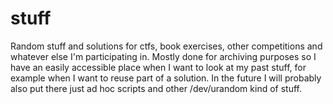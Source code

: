 # stuff
Random stuff and solutions for ctfs, book exercises, other
competitions and whatever else I'm participating in. Mostly done for
archiving purposes so I have an easily accessible place when I want to
look at my past stuff, for example when I want to reuse part of a
solution. In the future I will probably also put there just ad hoc
scripts and other /dev/urandom kind of stuff.
